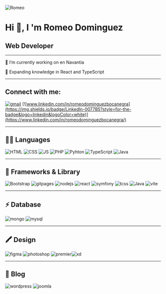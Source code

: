 ![Romeo](https://github.com/RomeoDomiinguez/romeodominguez/blob/main/code.png)

# Hi 👋, I 'm Romeo Dominguez

## Web Developer

------

 🔭 I’m currently working on en Navantia

 🌱 Expanding knowledge in React and TypeScript 

------

## Connect with me:

[![gmail](https://img.shields.io/badge/Gmail-D14836?style=for-the-badge&logo=gmail&logoColor=white)](romeodominguezbocanegra@gmail.com) [![www.linkedin.com/in/romeodominguezbocanegra](https://img.shields.io/badge/LinkedIn-0077B5?style=for-the-badge&logo=linkedin&logoColor=white)](https://www.linkedin.com/in/romeodominguezbocanegra/)

------

## 👩‍💻 Languages

![HTML](https://img.shields.io/badge/HTML5-E34F26?style=for-the-badge&logo=html5&logoColor=white) ![CSS](https://img.shields.io/badge/CSS3-1572B6?style=for-the-badge&logo=css3&logoColor=white) ![JS](https://img.shields.io/badge/JavaScript-F7DF1E?style=for-the-badge&logo=javascript&logoColor=black) ![PHP](https://img.shields.io/badge/PHP-777BB4?style=for-the-badge&logo=php&logoColor=white) ![Pyhton](https://img.shields.io/badge/Python-FFD43B?style=for-the-badge&logo=python&logoColor=blue) ![TypeScript](https://img.shields.io/badge/TypeScript-007ACC?style=for-the-badge&logo=typescript&logoColor=white) ![Java](https://img.shields.io/badge/Java-ED8B00?style=for-the-badge&logo=java&logoColor=white)

------

## 🚀 Frameworks & Library

![Bootstrap](https://img.shields.io/badge/Bootstrap-563D7C?style=for-the-badge&logo=bootstrap&logoColor=white) ![gitpages](https://img.shields.io/badge/GitHub%20Pages-222222?style=for-the-badge&logo=GitHub%20Pages&logoColor=white) ![nodejs](https://img.shields.io/badge/Node%20js-339933?style=for-the-badge&logo=nodedotjs&logoColor=white) ![react](https://img.shields.io/badge/React-20232A?style=for-the-badge&logo=react&logoColor=61DAFB) ![symfony](https://img.shields.io/badge/Symfony-000000?style=for-the-badge&logo=Symfony&logoColor=white) ![tcss](https://img.shields.io/badge/Tailwind_CSS-38B2AC?style=for-the-badge&logo=tailwind-css&logoColor=white) ![Java](https://img.shields.io/badge/Java-ED8B00?style=for-the-badge&logo=java&logoColor=white) ![vite](https://img.shields.io/badge/Vite-B73BFE?style=for-the-badge&logo=vite&logoColor=FFD62E)

------

## ⚡ Database

![mongo](https://img.shields.io/badge/MongoDB-4EA94B?style=for-the-badge&logo=mongodb&logoColor=white) ![mysql](https://img.shields.io/badge/MySQL-005C84?style=for-the-badge&logo=mysql&logoColor=white)

------

## 🖍  Design

![figma](https://img.shields.io/badge/Figma-F24E1E?style=for-the-badge&logo=figma&logoColor=white) ![photoshop](https://img.shields.io/badge/Adobe%20Photoshop-31A8FF?style=for-the-badge&logo=Adobe%20Photoshop&logoColor=black) ![premier](https://img.shields.io/badge/Adobe%20Premiere%20Pro-9999FF?style=for-the-badge&logo=Adobe%20Premiere%20Pro&logoColor=white)![xd](https://img.shields.io/badge/Adobe%20XD-470137?style=for-the-badge&logo=Adobe%20XD&logoColor=#FF61F6)

------

## 📝 Blog

![wordpress](https://img.shields.io/badge/Wordpress-21759B?style=for-the-badge&logo=wordpress&logoColor=white) ![joomla](https://img.shields.io/badge/Joomla-5091CD?style=for-the-badge&logo=joomla&logoColor=white)

